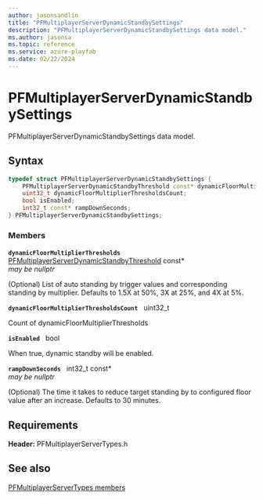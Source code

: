 ```yaml
---
author: jasonsandlin
title: "PFMultiplayerServerDynamicStandbySettings"
description: "PFMultiplayerServerDynamicStandbySettings data model."
ms.author: jasonsa
ms.topic: reference
ms.service: azure-playfab
ms.date: 02/22/2024
---
```


# PFMultiplayerServerDynamicStandbySettings  

PFMultiplayerServerDynamicStandbySettings data model.  

## Syntax  
  
```cpp
typedef struct PFMultiplayerServerDynamicStandbySettings {  
    PFMultiplayerServerDynamicStandbyThreshold const* dynamicFloorMultiplierThresholds;  
    uint32_t dynamicFloorMultiplierThresholdsCount;  
    bool isEnabled;  
    int32_t const* rampDownSeconds;  
} PFMultiplayerServerDynamicStandbySettings;  
```
  
### Members  
  
**`dynamicFloorMultiplierThresholds`** &nbsp; [PFMultiplayerServerDynamicStandbyThreshold](pfmultiplayerserverdynamicstandbythreshold.md) const*  
*may be nullptr*  
  
(Optional) List of auto standing by trigger values and corresponding standing by multiplier. Defaults to 1.5X at 50%, 3X at 25%, and 4X at 5%.
  
**`dynamicFloorMultiplierThresholdsCount`** &nbsp; uint32_t  
  
Count of dynamicFloorMultiplierThresholds
  
**`isEnabled`** &nbsp; bool  
  
When true, dynamic standby will be enabled.
  
**`rampDownSeconds`** &nbsp; int32_t const*  
*may be nullptr*  
  
(Optional) The time it takes to reduce target standing by to configured floor value after an increase. Defaults to 30 minutes.
  
  
## Requirements  
  
**Header:** PFMultiplayerServerTypes.h
  
## See also  
[PFMultiplayerServerTypes members](../pfmultiplayerservertypes_members.md)  

  
  
